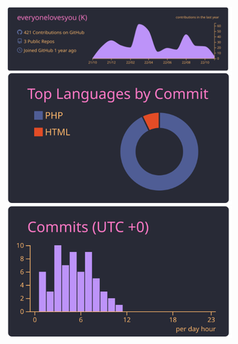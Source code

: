 <!--
**everyonelovesyou/everyonelovesyou** is a ✨ _special_ ✨ repository because its `README.md` (this file) appears on your GitHub profile.

Here are some ideas to get you started:

- 🔭 I’m currently working on ...
- 🌱 I’m currently learning ...
- 👯 I’m looking to collaborate on ...
- 🤔 I’m looking for help with ...
- 💬 Ask me about ...
- 📫 How to reach me: ...
- 😄 Pronouns: ...
- ⚡ Fun fact: ...
-->

![](https://raw.githubusercontent.com/everyonelovesyou/everyonelovesyou/master/profile-summary-card-output/dracula/0-profile-details.svg)
![](https://raw.githubusercontent.com/everyonelovesyou/everyonelovesyou/master/profile-summary-card-output/dracula/2-most-commit-language.svg)
![](https://raw.githubusercontent.com/everyonelovesyou/everyonelovesyou/master/profile-summary-card-output/dracula/4-productive-time.svg)
